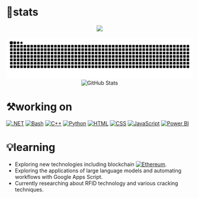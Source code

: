 # 🌋stats

<p align="center">
  <img src="https://komarev.com/ghpvc/?username=0x6r1an0y&style=for-the-badge&color=brightgreen&label=PROFILE+VIEWS"></h1>
</p>

<picture>
  <source media="(prefers-color-scheme: dark)" srcset="https://raw.githubusercontent.com/0x6r1an0y/0x6r1an0y/output/github-contribution-grid-snake-dark.svg">
  <source media="(prefers-color-scheme: light)" srcset="https://raw.githubusercontent.com/0x6r1an0y/0x6r1an0y/output/github-contribution-grid-snake.svg">
  <img alt="github contribution grid snake animation" src="https://raw.githubusercontent.com/0x6r1an0y/0x6r1an0y/output/github-contribution-grid-snake.svg">
</picture>

<div align="center">
  <img  alt="GitHub Stats" src="https://github-readme-stats.vercel.app/api?username=0x6r1an0y&show_icons=true&theme=merko&hide=issues&hide_border=true">
</div>

# ⚒️working on

[![.NET](https://img.shields.io/badge/.NET-512BD4?logo=dotnet&logoColor=fff)](#)
[![Bash](https://img.shields.io/badge/Bash-4EAA25?logo=gnubash&logoColor=fff)](#)
[![C++](https://img.shields.io/badge/C++-%2300599C.svg?logo=c%2B%2B&logoColor=white)](#)
[![Python](https://img.shields.io/badge/Python-3776AB?logo=python&logoColor=fff)](#)
[![HTML](https://img.shields.io/badge/HTML-%23E34F26.svg?logo=html5&logoColor=white)](#)
[![CSS](https://img.shields.io/badge/CSS-1572B6?logo=css3&logoColor=fff)](#)
[![JavaScript](https://img.shields.io/badge/JavaScript-F7DF1E?logo=javascript&logoColor=000)](#)
[![Power BI](https://custom-icon-badges.demolab.com/badge/Power%20BI-F1C912?logo=power-bi&logoColor=fff)](#)

# 💡learning

- Exploring new technologies including blockchain    [![Ethereum](https://img.shields.io/badge/Ethereum-3C3C3D?logo=ethereum&logoColor=white)](https://etherscan.io/address/0x4586e3cc29c7a76bbb1892d2f36455f1e057474c).
- Exploring the applications of large language models and automating workflows with Google Apps Script.
- Currently researching about RFID technology and various cracking techniques.


<!--
**brianoy/brianoy** is a ✨ _special_ ✨ repository because its `README.md` (this file) appears on your GitHub profile.

Here are some ideas to get you started:

- 🔭 I’m currently working on ...
- 🌱 I’m currently learning ...
- 👯 I’m looking to collaborate on ...
- 🤔 I’m looking for help with ...
- 💬 Ask me about ...
- 📫 How to reach me: ...
- 😄 Pronouns: ...
- ⚡ Fun fact: ...
-->
